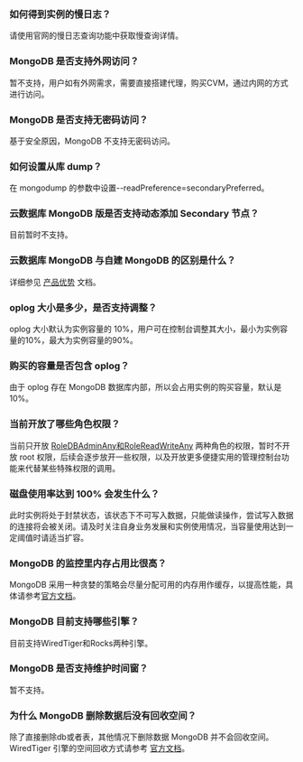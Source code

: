
### 如何得到实例的慢日志？
请使用官网的慢日志查询功能中获取慢查询详情。

### MongoDB 是否支持外网访问？
 暂不支持，用户如有外网需求，需要直接搭建代理，购买CVM，通过内网的方式进行访问。

### MongoDB 是否支持无密码访问？
基于安全原因，MongoDB 不支持无密码访问。

### 如何设置从库 dump？
 在 mongodump 的参数中设置--readPreference=secondaryPreferred。

### 云数据库 MongoDB 版是否支持动态添加 Secondary 节点？
目前暂时不支持。

### 云数据库 MongoDB 与自建 MongoDB 的区别是什么？
详细参见 [产品优势](https://cloud.tencent.com/document/product/240/3545) 文档。

### oplog 大小是多少，是否支持调整？
oplog 大小默认为实例容量的 10%，用户可在控制台调整其大小，最小为实例容量的10%，最大为实例容量的90%。

### 购买的容量是否包含 oplog？
由于 oplog 存在 MongoDB 数据库内部，所以会占用实例的购买容量，默认是 10%。

### 当前开放了哪些角色权限？
当前只开放 [RoleDBAdminAny和RoleReadWriteAny](https://docs.mongodb.org/v3.0/reference/built-in-roles/) 两种角色的权限，暂时不开放 root 权限，后续会逐步放开一些权限，以及开放更多便捷实用的管理控制台功能来代替某些特殊权限的调用。

### 磁盘使用率达到 100% 会发生什么？
此时实例将处于封禁状态，该状态下不可写入数据，只能做读操作，尝试写入数据的连接将会被关闭。请及时关注自身业务发展和实例使用情况，当容量使用达到一定阈值时请适当扩容。

### MongoDB 的监控里内存占用比很高？
MongoDB 采用一种贪婪的策略会尽量分配可用的内存用作缓存，以提高性能，具体请参考[官方文档](https://docs.mongodb.com/manual/faq/storage/)。

### MongoDB 目前支持哪些引擎？
目前支持WiredTiger和Rocks两种引擎。

### MongoDB 是否支持维护时间窗？
暂不支持。

### 为什么 MongoDB 删除数据后没有回收空间？
除了直接删除db或者表，其他情况下删除数据 MongoDB 并不会回收空间。 WiredTiger 引擎的空间回收方式请参考 [官方文档](https://docs.mongodb.com/manual/faq/storage/)。




 
